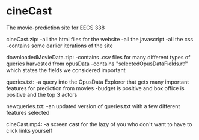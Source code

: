 cineCast
========

The movie-prediction site for EECS 338

cineCast.zip:
  -all the html files for the website
  -all the javascript
  -all the css
  -contains some earlier iterations of the site
  
downloadedMovieData.zip:
  -contains .csv files for many different types of queries harvested from opusData
  -contains "selectedOpusDataFields.rtf" which states the fields we considered important
  
queries.txt:
  -a query into the OpusData Explorer that gets many important features for prediction from movies
  -budget is positive and box office is positive and the top 3 actors
  
newqueries.txt:
  -an updated version of queries.txt with a few different features selected
  
cineCast.mp4:
  -a screen cast for the lazy of you who don't want to have to click links yourself
  
